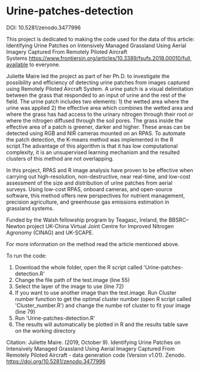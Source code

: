 # Urine-patches-detection
DOI: 10.5281/zenodo.3477996

This project is dedicated to making the code used for the data of this article: Identifying Urine Patches on Intensively Managed Grassland Using Aerial Imagery Captured From Remotely Piloted Aircraft Systems https://www.frontiersin.org/articles/10.3389/fsufs.2018.00010/full available to everyone.

Juliette Maire led the project as part of her Ph.D. to investigate the possibility and efficiency of detecting urine patches from images captured using Remotely Piloted Aircraft System. A urine patch is a visual delimitation between the grass that responded to an input of urine and the rest of the field. The urine patch includes two elements: 1) the wetted area where the urine was applied 2) the effective area which combines the wetted area and where the grass has had access to the urinary nitrogen through their root or where the nitrogen diffused through the soil pores. The grass inside the effective area of a patch is greener, darker and higher. These areas can be detected using RGB and NIR cameras mounted on an RPAS. To automate the patch detection, the K-means method was implemented in the R script.The advantage of this algorithm is that it has low computational complexity, it is an unsupervised learning mechanism and the resulted clusters of this method are not overlapping.

In this project, RPAS and R image analysis have proven to be effective when carrying out high-resolution, non-destructive, near real-time, and low-cost assessment of the size and distribution of urine patches from aerial surveys. Using low-cost RPAS, onboard cameras, and open-source software, this method offers new perspectives for nutrient management, precision agriculture, and greenhouse gas emissions estimation in grassland systems.

Funded by the Walsh fellowship program by Teagasc, Ireland, the BBSRC–Newton project UK-China Virtual Joint Centre for Improved Nitrogen Agronomy (CINAG) and UK-SCAPE.

For more information on the method read the article mentioned above.

To run the code:
1) Download the whole folder, open the R script called 'Urine-patches-detection.R'
2) Change the file path of the test.image (line 55)
3) Select the layer of the image to use (line 72)
4) If you want to use another image than the test.image. Run Cluster number function to get the optimal cluster number (open R script called 'Cluster_number.R') and change the numbe rof cluster to fit your image (line 79)
5) Run 'Urine-patches-detection.R'
6) The results will automatically be plotted in R and the results table save on the working directory

Citation: Juliette Maire. (2019, October 9). Identifying Urine Patches on Intensively Managed Grassland Using Aerial Imagery Captured From Remotely Piloted Aircraft - data generation code (Version v1.01). Zenodo. https://doi.org/10.5281/zenodo.3477996
